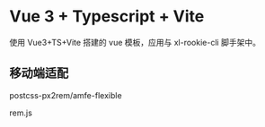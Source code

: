 # Vue 3 + Typescript + Vite

使用 Vue3+TS+Vite 搭建的 vue 模板，应用与 xl-rookie-cli 脚手架中。

## 移动端适配

postcss-px2rem/amfe-flexible

rem.js

